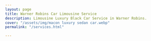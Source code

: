 ```yaml
---
layout: page
title: Warner Robins Car Limousine Service
description: Limousine Luxury Black Car Service in Warner Robins.
cover: "/assets/img/macon luxury sedan car.webp"
permalink: "/services.html"

---
```


